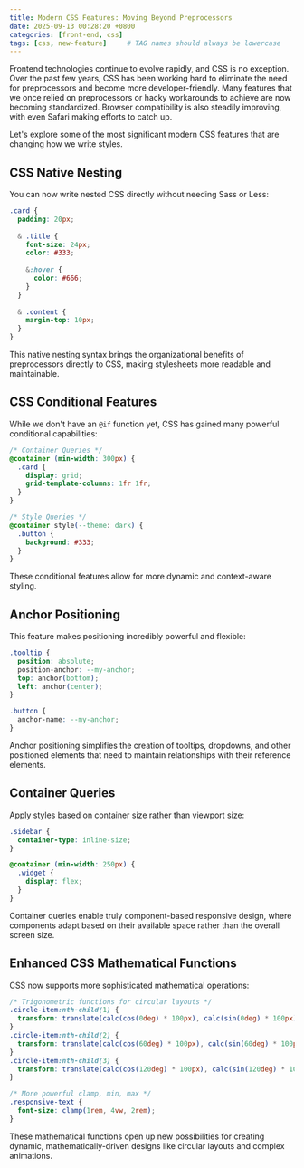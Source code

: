 ```yaml
---
title: Modern CSS Features: Moving Beyond Preprocessors
date: 2025-09-13 00:28:20 +0800
categories: [front-end, css]
tags: [css, new-feature]     # TAG names should always be lowercase
---
```


Frontend technologies continue to evolve rapidly, and CSS is no exception. Over the past few years, CSS has been working hard to eliminate the need for preprocessors and become more developer-friendly. Many features that we once relied on preprocessors or hacky workarounds to achieve are now becoming standardized. Browser compatibility is also steadily improving, with even Safari making efforts to catch up.

Let's explore some of the most significant modern CSS features that are changing how we write styles.

## CSS Native Nesting

You can now write nested CSS directly without needing Sass or Less:

```css
.card {
  padding: 20px;
  
  & .title {
    font-size: 24px;
    color: #333;
    
    &:hover {
      color: #666;
    }
  }
  
  & .content {
    margin-top: 10px;
  }
}
```

This native nesting syntax brings the organizational benefits of preprocessors directly to CSS, making stylesheets more readable and maintainable.

## CSS Conditional Features

While we don't have an `@if` function yet, CSS has gained many powerful conditional capabilities:

```css
/* Container Queries */
@container (min-width: 300px) {
  .card {
    display: grid;
    grid-template-columns: 1fr 1fr;
  }
}

/* Style Queries */
@container style(--theme: dark) {
  .button {
    background: #333;
  }
}
```

These conditional features allow for more dynamic and context-aware styling.

## Anchor Positioning

This feature makes positioning incredibly powerful and flexible:

```css
.tooltip {
  position: absolute;
  position-anchor: --my-anchor;
  top: anchor(bottom);
  left: anchor(center);
}

.button {
  anchor-name: --my-anchor;
}
```

Anchor positioning simplifies the creation of tooltips, dropdowns, and other positioned elements that need to maintain relationships with their reference elements.

## Container Queries

Apply styles based on container size rather than viewport size:

```css
.sidebar {
  container-type: inline-size;
}

@container (min-width: 250px) {
  .widget {
    display: flex;
  }
}
```

Container queries enable truly component-based responsive design, where components adapt based on their available space rather than the overall screen size.

## Enhanced CSS Mathematical Functions

CSS now supports more sophisticated mathematical operations:

```css
/* Trigonometric functions for circular layouts */
.circle-item:nth-child(1) { 
  transform: translate(calc(cos(0deg) * 100px), calc(sin(0deg) * 100px)); 
}
.circle-item:nth-child(2) { 
  transform: translate(calc(cos(60deg) * 100px), calc(sin(60deg) * 100px)); 
}
.circle-item:nth-child(3) { 
  transform: translate(calc(cos(120deg) * 100px), calc(sin(120deg) * 100px)); 
}

/* More powerful clamp, min, max */
.responsive-text {
  font-size: clamp(1rem, 4vw, 2rem);
}
```

These mathematical functions open up new possibilities for creating dynamic, mathematically-driven designs like circular layouts and complex animations.